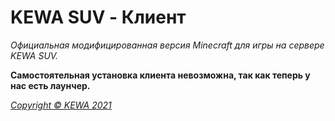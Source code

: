 # KEWA SUV - Клиент
*Официальная модифицированная версия Minecraft для игры на сервере KEWA SUV.*

**Самостоятельная установка клиента невозможна, так как теперь у нас есть лаунчер.**

_[Copyright © KEWA 2021](https://minecraft.kewa.world)_
